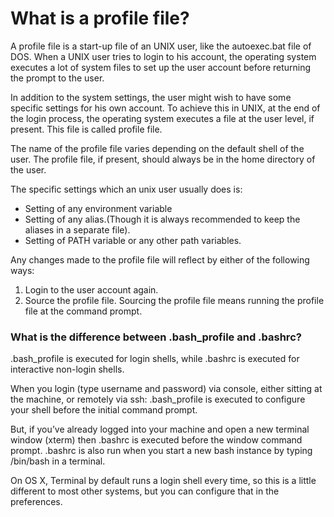 # What is a profile file?

A profile file is a start-up file of an UNIX user, like the autoexec.bat file of DOS. When a UNIX user tries to login to his account, the operating system executes a lot of system files to set up the user account before returning the prompt to the user.

In addition to the system settings, the user might wish to have some specific settings for his own account. To achieve this in UNIX, at the end of the login process, the operating system executes a file at the user level, if present. This file is called profile file.

The name of the profile file varies depending on the default shell of the user. The profile file, if present, should always be in the home directory of the user.

The specific settings which an unix user usually does is:

* Setting of any environment variable
* Setting of any alias.(Though it is always recommended to keep the aliases in a separate file).
* Setting of PATH variable or any other path variables.

Any changes made to the profile file will reflect by either of the following ways:
  
1. Login to the user account again.
2. Source the profile file. Sourcing the profile file means running the profile file at the command prompt.

### What is the difference between .bash_profile and .bashrc?

.bash_profile is executed for login shells, while .bashrc is executed for interactive non-login shells.

When you login (type username and password) via console, either sitting at the machine, or remotely via ssh: .bash_profile is executed to configure your shell before the initial command prompt.

But, if you’ve already logged into your machine and open a new terminal window (xterm) then .bashrc is executed before the window command prompt. .bashrc is also run when you start a new bash instance by typing /bin/bash in a terminal.

On OS X, Terminal by default runs a login shell every time, so this is a little different to most other systems, but you can configure that in the preferences.
